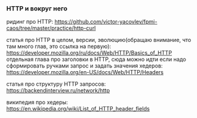 ### HTTP и вокруг него

ридинг про HTTP: https://github.com/victor-yacovlev/fpmi-caos/tree/master/practice/http-curl

статья про HTTP в целом, версии, эволюцию(обращаю внимание, что там много глав, это ссылка на первую): https://developer.mozilla.org/ru/docs/Web/HTTP/Basics_of_HTTP
отдельная глава про заголовки в HTTP, сюда можно идти если надо сформировать ручками запрос и задать значения хедеров: https://developer.mozilla.org/en-US/docs/Web/HTTP/Headers

статья про структуру HTTP запросов: https://backendinterview.ru/network/http

википедия про хедеры: https://en.wikipedia.org/wiki/List_of_HTTP_header_fields
